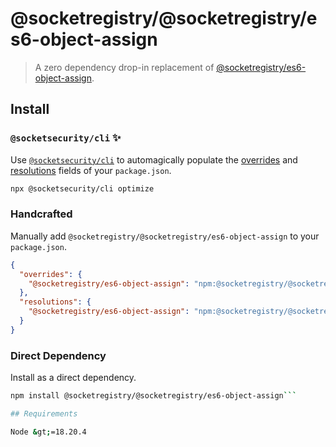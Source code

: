 # @socketregistry/@socketregistry/es6-object-assign

> A zero dependency drop-in replacement of
> [@socketregistry/es6-object-assign](https://www.npmjs.com/package/@socketregistry/es6-object-assign).

## Install

### `@socketsecurity/cli` :sparkles:

Use [`@socketsecurity/cli`](https://www.npmjs.com/package/@socketsecurity/cli)
to automagically populate the
[overrides](https://docs.npmjs.com/cli/v9/configuring-npm/package-json#overrides)
and [resolutions](https://yarnpkg.com/configuration/manifest#resolutions) fields
of your `package.json`.

```sh
npx @socketsecurity/cli optimize
```

### Handcrafted

Manually add `@socketregistry/@socketregistry/es6-object-assign` to your
`package.json`.

```json
{
  "overrides": {
    "@socketregistry/es6-object-assign": "npm:@socketregistry/@socketregistry/es6-object-assign@^1"
  },
  "resolutions": {
    "@socketregistry/es6-object-assign": "npm:@socketregistry/@socketregistry/es6-object-assign@^1"
  }
}
```

### Direct Dependency

Install as a direct dependency.

````sh
npm install @socketregistry/@socketregistry/es6-object-assign```

## Requirements

Node &gt;=18.20.4
````
